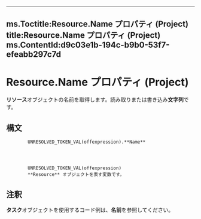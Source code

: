 

---
ms.Toctitle:Resource.Name プロパティ (Project)
title:Resource.Name プロパティ (Project)
ms.ContentId:d9c03e1b-194c-b9b0-53f7-efeabb297c7d
---
# Resource.Name プロパティ (Project)




**リソース**オブジェクトの名前を取得します。読み取りまたは書き込み**文字列**です。

## 構文

            UNRESOLVED_TOKEN_VAL(offexpression).**Name**




            UNRESOLVED_TOKEN_VAL(offexpression)
            **Resource** オブジェクトを表す変数です。



## 注釈
**タスク**オブジェクトを使用するコード例は、**名前**を参照してください。




